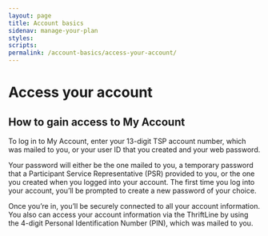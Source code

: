 ```yaml
---
layout: page
title: Account basics
sidenav: manage-your-plan
styles:
scripts:
permalink: /account-basics/access-your-account/
---
```


# Access your account


## How to gain access to My Account

To log in to My Account, enter your 13-digit TSP account number, which was
mailed to you, or your user ID that you created and your web password.

Your password will either be the one mailed to you, a temporary password that a Participant Service Representative (PSR) provided to you, or the one
you created when you logged into your account. The first time you log into your account, you’ll be prompted to create a new password of your choice.

Once you’re in, you’ll be securely connected to all your account information. You also can access your account information via the ThriftLine by using the
4-digit Personal Identification Number (PIN), which was mailed to you.
